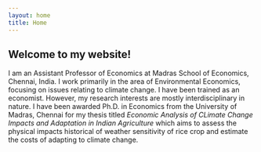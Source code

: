 ```yaml
---
layout: home
title: Home
---
```


## Welcome to my website!

I am an Assistant Professor of Economics at Madras School of Economics, Chennai, India. I work primarily in the area of Environmental Economics, focusing on issues relating to climate change. I have been trained as an economist. However, my research interests are mostly interdisciplinary in nature. I have been awarded Ph.D. in Economics from the University of Madras, Chennai for my thesis titled *Economic Analysis of CLimate Change Impacts and Adaptation in Indian Agriculture* which aims to assess the physical impacts historical of weather sensitivity of rice crop and estimate the costs of adapting to climate change.
